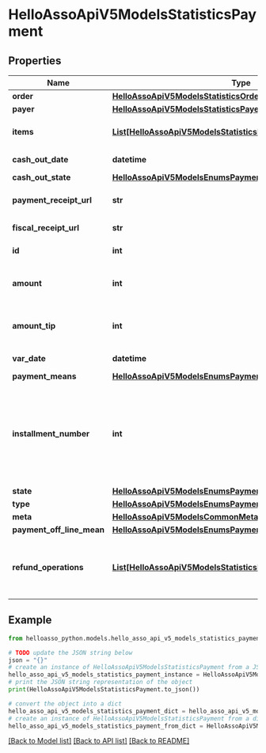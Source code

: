 # HelloAssoApiV5ModelsStatisticsPayment


## Properties

Name | Type | Description | Notes
------------ | ------------- | ------------- | -------------
**order** | [**HelloAssoApiV5ModelsStatisticsOrderLight**](HelloAssoApiV5ModelsStatisticsOrderLight.md) |  | [optional] 
**payer** | [**HelloAssoApiV5ModelsStatisticsPayer**](HelloAssoApiV5ModelsStatisticsPayer.md) |  | [optional] 
**items** | [**List[HelloAssoApiV5ModelsStatisticsPaymentItem]**](HelloAssoApiV5ModelsStatisticsPaymentItem.md) | Items linked to this payment | [optional] 
**cash_out_date** | **datetime** | The date of the cash out | [optional] 
**cash_out_state** | [**HelloAssoApiV5ModelsEnumsPaymentCashOutState**](HelloAssoApiV5ModelsEnumsPaymentCashOutState.md) |  | [optional] 
**payment_receipt_url** | **str** | The Payment Receipt Url | [optional] 
**fiscal_receipt_url** | **str** | The Fiscal Receipt Url | [optional] 
**id** | **int** | The ID of the payment | [optional] 
**amount** | **int** | Total Amount of the payment (in cents) | [optional] 
**amount_tip** | **int** | Tip Amount of the payment (in cents) | [optional] 
**var_date** | **datetime** | Date of the payment | [optional] 
**payment_means** | [**HelloAssoApiV5ModelsEnumsPaymentMeans**](HelloAssoApiV5ModelsEnumsPaymentMeans.md) |  | [optional] 
**installment_number** | **int** | Indicates the payment number (useful in the case of an order comprising payments with installments) | [optional] 
**state** | [**HelloAssoApiV5ModelsEnumsPaymentState**](HelloAssoApiV5ModelsEnumsPaymentState.md) |  | [optional] 
**type** | [**HelloAssoApiV5ModelsEnumsPaymentType**](HelloAssoApiV5ModelsEnumsPaymentType.md) |  | [optional] 
**meta** | [**HelloAssoApiV5ModelsCommonMetaModel**](HelloAssoApiV5ModelsCommonMetaModel.md) |  | [optional] 
**payment_off_line_mean** | [**HelloAssoApiV5ModelsEnumsPaymentMeans**](HelloAssoApiV5ModelsEnumsPaymentMeans.md) |  | [optional] 
**refund_operations** | [**List[HelloAssoApiV5ModelsStatisticsRefundOperationLightModel]**](HelloAssoApiV5ModelsStatisticsRefundOperationLightModel.md) | The refund operations information for the specific payment. | [optional] 

## Example

```python
from helloasso_python.models.hello_asso_api_v5_models_statistics_payment import HelloAssoApiV5ModelsStatisticsPayment

# TODO update the JSON string below
json = "{}"
# create an instance of HelloAssoApiV5ModelsStatisticsPayment from a JSON string
hello_asso_api_v5_models_statistics_payment_instance = HelloAssoApiV5ModelsStatisticsPayment.from_json(json)
# print the JSON string representation of the object
print(HelloAssoApiV5ModelsStatisticsPayment.to_json())

# convert the object into a dict
hello_asso_api_v5_models_statistics_payment_dict = hello_asso_api_v5_models_statistics_payment_instance.to_dict()
# create an instance of HelloAssoApiV5ModelsStatisticsPayment from a dict
hello_asso_api_v5_models_statistics_payment_from_dict = HelloAssoApiV5ModelsStatisticsPayment.from_dict(hello_asso_api_v5_models_statistics_payment_dict)
```
[[Back to Model list]](../README.md#documentation-for-models) [[Back to API list]](../README.md#documentation-for-api-endpoints) [[Back to README]](../README.md)


